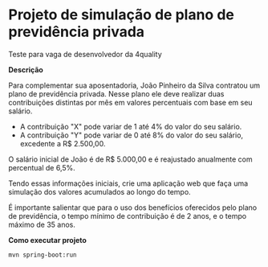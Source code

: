 # Projeto de simulação de plano de previdência privada

Teste para vaga de desenvolvedor da 4quality

**Descrição**

Para complementar sua aposentadoria, João Pinheiro da Silva contratou um plano de previdência privada.
Nesse plano ele deve realizar duas contribuições distintas por mês em valores percentuais com base em seu salário.

- A contribuição "X" pode variar de 1 até 4% do valor do seu salário.
- A contribuição "Y" pode variar de 0 até 8% do valor do seu salário, excedente a R$ 2.500,00.

O salário inicial de João é de R$ 5.000,00 e é reajustado anualmente com percentual de 6,5%.

Tendo essas informações iniciais, crie uma aplicação web que faça uma simulação dos valores acumulados ao longo do tempo.

É importante salientar que para o uso dos benefícios oferecidos pelo plano de previdência, o tempo mínimo de contribuição é de 2 anos, e o tempo máximo de 35 anos.

**Como executar projeto**

```
mvn spring-boot:run
```